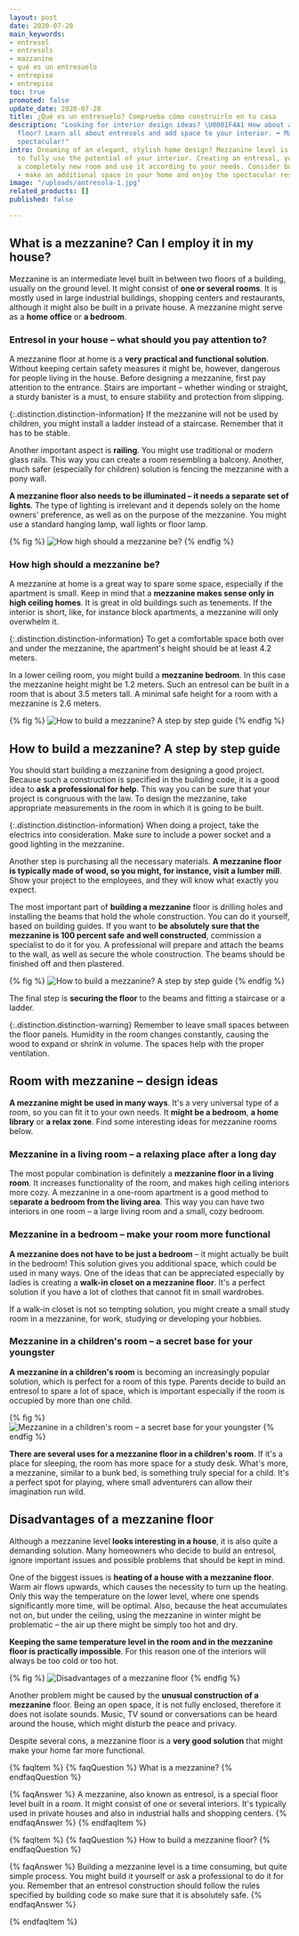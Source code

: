 ```yaml
---
layout: post
date: 2020-07-20
main_keywords:
- entresol
- entresols
- mazzanine
- qué es un entresuelo
- entrepiso
- entrepiso
toc: true
promoted: false
update_date: 2020-07-20
title: ¿Qué es un entresuelo? Comprueba cómo construirlo en tu casa
description: "Looking for interior design ideas? \U0001F4A1 How about a mezzanine
  floor? Learn all about entresols and add space to your interior. ➡️ Make your home
  spectacular!"
intro: Dreaming of an elegant, stylish home design? Mezzanine level is a perfect way
  to fully use the potential of your interior. Creating an entresol, you might gain
  a completely new room and use it according to your needs. Consider building a mezzanine
  - make an additional space in your home and enjoy the spectacular results.
image: "/uploads/antresola-1.jpg"
related_products: []
published: false

---
```

## What is a mezzanine? Can I employ it in my house?

Mezzanine is an intermediate level built in between two floors of a building, usually on the ground level. It might consist of **one or several rooms**. It is mostly used in large industrial buildings, shopping centers and restaurants, although it might also be built in a private house. A mezzanine might serve as a **home office** or **a bedroom**. 

### Entresol in your house – what should you pay attention to?

A mezzanine floor at home is a **very practical and functional solution**. Without keeping certain safety measures it might be, however, dangerous for people living in the house. Before designing a mezzanine, first pay attention to the entrance. Stairs are important – whether winding or straight, a sturdy banister is a must, to ensure stability and protection from slipping.

{:.distinction.distinction-information}
If the mezzanine will not be used by children, you might install a ladder instead of a staircase. Remember that it has to be stable.

Another important aspect is **railing**. You might use traditional or modern glass rails. This way you can create a room resembling a balcony. Another, much safer (especially for children) solution is fencing the mezzanine with a pony wall.

**A mezzanine floor also needs to be illuminated – it needs a separate set of lights**. The type of lighting is irrelevant and it depends solely on the home owners' preference, as well as on the purpose of the mezzanine. You might use a standard hanging lamp, wall lights or floor lamp.

{% fig %}
![How high should a mezzanine be?](/uploads/antresola-w-domu-kiedy-mozna-zdecydowac-sie-na-antresole.jpg "How high should a mezzanine be?")
{% endfig %}

### How high should a mezzanine be?

A mezzanine at home is a great way to spare some space, especially if the apartment is small. Keep in mind that a **mezzanine makes sense only in high ceiling homes**. It is great in old buildings such as tenements. If the interior is short, like, for instance block apartments, a mezzanine will only overwhelm it.

{:.distinction.distinction-information}
To get a comfortable space both over and under the mezzanine, the apartment's height should be at least 4.2 meters.

In a lower ceiling room, you might build a **mezzanine bedroom**. In this case the mezzanine height might be 1.2 meters. Such an entresol can be built in a room that is about 3.5 meters tall. A minimal safe height for a room with a mezzanine is 2.6 meters.

{% fig %}
![How to build a mezzanine? A step by step guide](/uploads/antresola-w-domu-kiedy-mozna-zdecydowac-sie-na-antresole-1.jpg "How to build a mezzanine? A step by step guide")
{% endfig %}

## How to build a mezzanine? A step by step guide

You should start building a mezzanine from designing a good project. Because such a construction is specified in the building code, it is a good idea to **ask a professional for help**. This way you can be sure that your project is congruous with the law. To design the mezzanine, take appropriate measurements in the room in which it is going to be built.

{:.distinction.distinction-information}
When doing a project, take the electrics into consideration. Make sure to include a power socket and a good lighting in the mezzanine.

Another step is purchasing all the necessary materials. **A mezzanine floor is typically made of wood, so you might, for instance, visit a lumber mill**. Show your project to the employees, and they will know what exactly you expect.

The most important part of **building a mezzanine** floor is drilling holes and installing the beams that hold the whole construction. You can do it yourself, based on building guides. If you want to **be absolutely sure that the mezzanine is 100 percent safe** **and well constructed**, commission a specialist to do it for you. A professional will prepare and attach the beams to the wall, as well as secure the whole construction. The beams should be finished off and then plastered.

{% fig %}
![How to build a mezzanine? A step by step guide](/uploads/drilling.jpg "How to build a mezzanine? A step by step guide")
{% endfig %}

The final step is **securing the floor** to the beams and fitting a staircase or a ladder.

{:.distinction.distinction-warning}
Remember to leave small spaces between the floor panels. Humidity in the room changes constantly, causing the wood to expand or shrink in volume. The spaces help with the proper ventilation.

## Room with mezzanine – design ideas

**A mezzanine might be used in many ways**. It's a very universal type of a room, so you can fit it to your own needs. It **might be a bedroom**, **a home library** or **a relax zone**. Find some interesting ideas for mezzanine rooms below.

### Mezzanine in a living room – a relaxing place after a long day

The most popular combination is definitely a **mezzanine floor in a living room**. It increases functionality of the room, and makes high ceiling interiors more cozy. A mezzanine in a one-room apartment is a good method to s**eparate a bedroom from the living area**. This way you can have two interiors in one room – a large living room and a small, cozy bedroom.

### Mezzanine in a bedroom – make your room more functional

**A mezzanine does not have to be just a bedroom** – it might actually be built in the bedroom! This solution gives you additional space, which could be used in many ways. One of the ideas that can be appreciated especially by ladies is creating a **walk-in closet on a mezzanine floor**. It's a perfect solution if you have a lot of clothes that cannot fit in small wardrobes.

If a walk-in closet is not so tempting solution, you might create a small study room in a mezzanine, for work, studying or developing your hobbies.

### Mezzanine in a children's room – a secret base for your youngster

**A mezzanine in a children's room** is becoming an increasingly popular solution, which is perfect for a room of this type. Parents decide to build an entresol to spare a lot of space, which is important especially if the room is occupied by more than one child.

{% fig %}
![Mezzanine in a children's room – a secret base for your youngster](/uploads/antresola-w-domu-kiedy-mozna-zdecydowac-sie-na-antresole-2.jpg "Mezzanine in a children's room – a secret base for your youngster")
{% endfig %}

**There are several uses for a mezzanine floor in a children's room**. If it's a place for sleeping, the room has more space for a study desk. What's more, a mezzanine, similar to a bunk bed, is something truly special for a child. It's a perfect spot for playing, where small adventurers can allow their imagination run wild.

## Disadvantages of a mezzanine floor

Although a mezzanine level **looks interesting in a house**, it is also quite a demanding solution. Many homeowners who decide to build an entresol, ignore important issues and possible problems that should be kept in mind.

One of the biggest issues is **heating of a house with a mezzanine floor**. Warm air flows upwards, which causes the necessity to turn up the heating. Only this way the temperature on the lower level, where one spends significantly more time, will be optimal. Also, because the heat accumulates not on, but under the ceiling, using the mezzanine in winter might be problematic – the air up there might be simply too hot and dry. 

**Keeping the same temperature level in the room and in the mezzanine floor is practically impossible**. For this reason one of the interiors will always be too cold or too hot.

{% fig %}
![Disadvantages of a mezzanine floor](/uploads/czy-antresola-ma-jakies-wady.jpg "Disadvantages of a mezzanine floor")
{% endfig %}

Another problem might be caused by the **unusual construction of a mezzanine** floor. Being an open space, it is not fully enclosed, therefore it does not isolate sounds. Music, TV sound or conversations can be heard around the house, which might disturb the peace and privacy.

Despite several cons, a mezzanine floor is a **very good solution** that might make your home far more functional.

{% faqItem %}
{% faqQuestion %}
What is a mezzanine?
{% endfaqQuestion %}

{% faqAnswer %}
A mezzanine, also known as entresol, is a special floor level built in a room. It might consist of one or several interiors. It's typically used in private houses and also in industrial halls and shopping centers.
{% endfaqAnswer %}
{% endfaqItem %}

{% faqItem %}
{% faqQuestion %}
How to build a mezzanine floor?
{% endfaqQuestion %}

{% faqAnswer %}
Building a mezzanine level is a time consuming, but quite simple process. You might build it yourself or ask a professional to do it for you. Remember that an entresol construction should follow the rules specified by building code so make sure that it is absolutely safe.
{% endfaqAnswer %}

{% endfaqItem %}